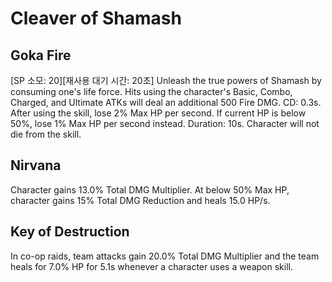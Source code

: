 # Cleaver of Shamash

## Goka Fire

[SP 소모: 20][재사용 대기 시간: 20초] Unleash the true powers of Shamash by consuming one's life force. Hits using the character's Basic, Combo, Charged, and Ultimate ATKs will deal an additional 500 Fire DMG. CD: 0.3s. After using the skill, lose 2% Max HP per second. If current HP is below 50%, lose 1% Max HP per second instead. Duration: 10s. Character will not die from the skill.

## Nirvana

Character gains 13.0% Total DMG Multiplier. At below 50% Max HP, character gains 15% Total DMG Reduction and heals 15.0 HP/s.

## Key of Destruction

In co-op raids, team attacks gain 20.0% Total DMG Multiplier and the team heals for 7.0% HP for 5.1s whenever a character uses a weapon skill.
